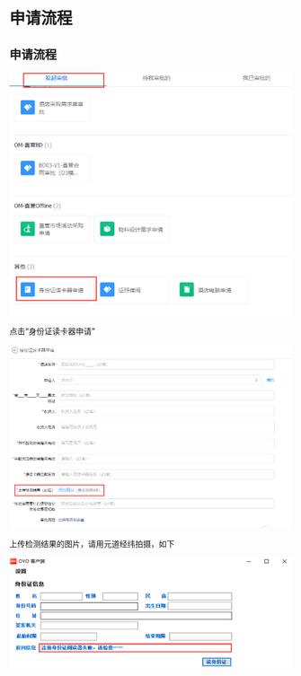# 申请流程

## 申请流程

![](../../.gitbook/assets/image%20%28477%29.png)

点击“身份证读卡器申请”

![](../../.gitbook/assets/image%20%28183%29.png)

上传检测结果的图片，请用元道经纬拍摄，如下

![](../../.gitbook/assets/image%20%28550%29.png)

## 

